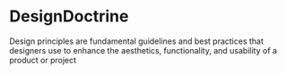 # DesignDoctrine
Design principles are fundamental guidelines and best practices that designers use to enhance the aesthetics, functionality, and usability of a product or project
